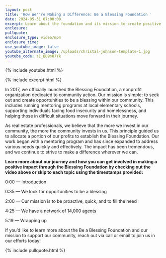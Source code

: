 ```yaml
---
layout: post
title: 'How We''re Making a Difference: Be a Blessing Foundation '
date: 2024-05-31 07:00:00
excerpt: Learn about the foundation and its mission to create positive change.
enclosure:
pullquote:
enclosure_type: video/mp4
enclosure_time:
use_youtube_image: false
youtube_alternate_image: /uploads/christal-johnson-template-1.jpg
youtube_code: s1_BB9s87Yk
---
```

{% include youtube.html %}

{% include excerpt.html %}

In 2017, we officially launched the Blessing Foundation, a nonprofit organization dedicated to community action. Our mission is simple: to seek out and create opportunities to be a blessing within our community. This includes running mentoring programs at local elementary schools, supporting individuals facing food insecurity and homelessness, and helping those in difficult situations move forward in their journey.

As real estate professionals, we believe that the more we invest in our community, the more the community invests in us. This principle guided us to allocate a portion of our profits to establish the Blessing Foundation. Our work began with a mentoring program and has since expanded to address various needs quickly and effectively. The impact has been tremendous, and we continue to strive to make a difference wherever we can.

**Learn more about our journey and how you can get involved in making a positive impact through the Blessing Foundation by checking out the video above or skip to each topic using the timestamps provided:**

0:00 — Introduction

0:35 — We look for opportunities to be a blessing

2:00 — Our mission is to be proactive, quick, and to fill the need

4:25 — We have a network of 14,000 agents

5:19 — Wrapping up

If you’d like to learn more about the Be a Blessing Foundation and our mission to support our community, reach out via call or email to join us in our efforts today!<br>

{% include pullquote.html %}